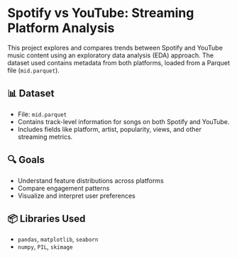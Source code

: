 # Spotify vs YouTube: Streaming Platform Analysis

This project explores and compares trends between Spotify and YouTube music content using an exploratory data analysis (EDA) approach. The dataset used contains metadata from both platforms, loaded from a Parquet file (`mid.parquet`).

## 📊 Dataset
- File: `mid.parquet`
- Contains track-level information for songs on both Spotify and YouTube.
- Includes fields like platform, artist, popularity, views, and other streaming metrics.

## 🔍 Goals
- Understand feature distributions across platforms
- Compare engagement patterns
- Visualize and interpret user preferences

## 📦 Libraries Used
- `pandas`, `matplotlib`, `seaborn`
- `numpy`, `PIL`, `skimage`
